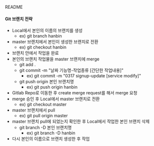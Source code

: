 README






#### Git 브랜치 전략

- Local에서 본인의 이름의 브랜치를 생성
  - ex) git branch hanbin
- master 브랜치에서 본인이 생성한 브랜치로 전환
  - ex) git checkout hanbin
- 브랜치 안에서 작업을 완료
- 본인의 브랜치 작업물을 master 브랜치에 merge
  - git add .
  - git commit -m "날짜 기능명-작업종류 [간단한 작업내용]"
    - ex) git commit -m "0317 signup-update [service modify]"
  - git push origin 본인 브랜치명
    - ex) git push origin hanbin
- Gitlab Repo로 이동한 후 create merge request를 해서 merge 요청
- merge 승인 후 Local에서 master 브랜치로 전환
  - ex) git checkout master
- master 브랜치에서 pull
  - ex) git pull origin master
- master 브랜치 pull에 되었는지 확인한 후 Local에서 작업한 본인 브랜치 삭제
  - git branch -D 본인 브랜치명
    - ex) git branch -D hanbin
- 다시 본인의 이름으로 브랜치 생성한 후 작업
